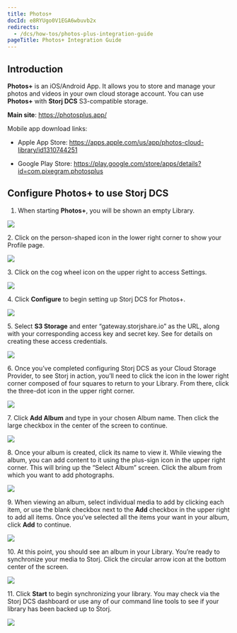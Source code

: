```yaml
---
title: Photos+
docId: e8RYUgo0V1EGA6wbuvb2x
redirects:
  - /dcs/how-tos/photos-plus-integration-guide
pageTitle: Photos+ Integration Guide
---
```


## Introduction

**Photos+** is an iOS/Android App. It allows you to store and manage your photos and videos in your own cloud storage account. You can use **Photos+** with **Storj DCS** S3-compatible storage.

**Main site**: <https://photosplus.app/>

Mobile app download links:

- Apple App Store: <https://apps.apple.com/us/app/photos-cloud-library/id1310744251>

- Google Play Store: <https://play.google.com/store/apps/details?id=com.pixegram.photosplus>

## Configure Photos+ to use Storj DCS

1.  When starting **Photos+**, you will be shown an empty Library.

![](https://archbee-image-uploads.s3.amazonaws.com/kv3plx2xmXcUGcVl4Lttj/utqlQk3YxL60YZ5gWsSwK_img2807.png)

2\. Click on the person-shaped icon in the lower right corner to show your Profile page.

![](https://archbee-image-uploads.s3.amazonaws.com/kv3plx2xmXcUGcVl4Lttj/a5v_k_PKDJqIsxs1DGfD1_img2808.png)

3\. Click on the cog wheel icon on the upper right to access Settings.

![](https://archbee-image-uploads.s3.amazonaws.com/kv3plx2xmXcUGcVl4Lttj/WTySRmSPRk7ew95G59r2C_imgedaea36c758c-1-2.jpeg)

4\. Click **Configure** to begin setting up Storj DCS for Photos+.

![](https://archbee-image-uploads.s3.amazonaws.com/kv3plx2xmXcUGcVl4Lttj/yXxrIf3BXor9m9KsqPY6W_imgf65448a9a594-1.jpeg)

5\. Select **S3 Storage** and enter “gateway.storjshare.io” as the URL, along with your corresponding access key and secret key. See [](docId:AsyYcUJFbO1JI8-Tu8tW3) for details on creating these access credentials.

![](https://archbee-image-uploads.s3.amazonaws.com/kv3plx2xmXcUGcVl4Lttj/zIpOoL3wJvmashUj-iHjB_img419569e7945f-1.jpeg)

6\. Once you’ve completed configuring Storj DCS as your Cloud Storage Provider, to see Storj in action, you’ll need to click the icon in the lower right corner composed of four squares to return to your Library. From there, click the three-dot icon in the upper right corner.

![](https://archbee-image-uploads.s3.amazonaws.com/kv3plx2xmXcUGcVl4Lttj/UGNi_XIgzeXZMqdxT_e6Y_img2812.png)

7\. Click **Add Album** and type in your chosen Album name. Then click the large checkbox in the center of the screen to continue.

![](https://archbee-image-uploads.s3.amazonaws.com/kv3plx2xmXcUGcVl4Lttj/nGx6MrNH0jddwuOyCkMpN_img2830.png)

8\. Once your album is created, click its name to view it. While viewing the album, you can add content to it using the plus-sign icon in the upper right corner. This will bring up the “Select Album” screen. Click the album from which you want to add photographs.

![](https://archbee-image-uploads.s3.amazonaws.com/kv3plx2xmXcUGcVl4Lttj/GKmxVS6gEwcqADIQOf6Di_img2865.png)

9\. When viewing an album, select individual media to add by clicking each item, or use the blank checkbox next to the **Add** checkbox in the upper right to add all items. Once you’ve selected all the items your want in your album, click **Add** to continue.

![](https://archbee-image-uploads.s3.amazonaws.com/kv3plx2xmXcUGcVl4Lttj/fKryepsJ2ygBUCb7NplLE_img2863.png)

10\. At this point, you should see an album in your Library. You’re ready to synchronize your media to Storj. Click the circular arrow icon at the bottom center of the screen.

![](https://archbee-image-uploads.s3.amazonaws.com/kv3plx2xmXcUGcVl4Lttj/TMipi78UFMC_XlLSWX_W1_img2806.png)

11\. Click **Start** to begin synchronizing your library. You may check via the Storj DCS dashboard or use any of our command line tools to see if your library has been backed up to Storj.

![](https://archbee-image-uploads.s3.amazonaws.com/kv3plx2xmXcUGcVl4Lttj/tEymuK4I_atEURjaPffbs_img2866.png)
